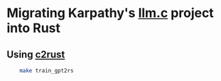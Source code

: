 # Migrating Karpathy's [llm.c](https://github.com/karpathy/llm.c) project into Rust

## Using [c2rust](https://github.com/immunant)

```bash
	make train_gpt2rs
```
